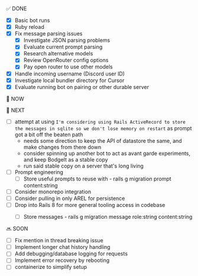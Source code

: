 ✅ DONE

- [x] Basic bot runs
- [x] Ruby reload
- [x] Fix message parsing issues
  - [x] Investigate JSON parsing problems
  - [x] Evaluate current prompt parsing
  - [x] Research alternative models
  - [x] Review OpenRouter config options
  - [x] Pay open router to use other models
- [x] Handle incoming username (Discord user ID)
- [x] Investigate local bundler directory for Cursor
- [x] Evaluate running bot on pairing or other durable server

🔄 NOW

🎯 NEXT

- [ ] attempt at using `I'm considering using Rails ActiveRecord to store the messages in sqlite so we don't lose memory on restart` as prompt got a bit off the beaten path
  - needs some direction to keep the API of datastore the same, and make changes from there down
  - consider spinning up another bot to act as avant garde experiments, and keep BodgeIt as a stable copy
  - run said stable copy on a server that's long living
- [ ] Prompt engineering
  - [ ] Store useful prompts to reuse with - rails g migration prompt content:string
- [ ] Consider monorepo integration 
- [ ] Consider pulling in only AREL for persistence
- [ ] Drop into Rails 8 for more general tooling access in codebase
  - [ ] Store messages - rails g migration message role:string content:string


🔜 SOON

- [ ] Fix mention in thread breaking issue
- [ ] Implement longer chat history handling
- [ ] Add debugging/database logging for requests
- [ ] Implement error recovery by rebooting
- [ ] containerize to simplify setup
